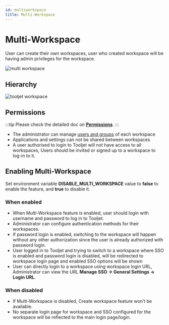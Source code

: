```yaml
---
id: multiworkspace
title: Multi-Workspace
---
```


# Multi-Workspace

User can create their own workspaces, user who created workspace will be having admin privileges for the workspace.

<div style={{textAlign: 'center'}}>

<img className="screenshot-full" src="/img/multiworkspace/multiwork.gif" alt="multi workspace" />

</div>

## Hierarchy

<div style={{textAlign: 'center'}}>

<img className="screenshot-full" src="/img/multiworkspace/Tooljet-workspace.png" alt="tooljet workspace" />

</div>

## Permissions

:::tip
Please check the detailed doc on **[Permissions](/docs/org-management/permissions)**.
:::

- The administrator can manage [users and groups](/docs/tutorial/manage-users-groups) of each workspace
- Applications and settings can not be shared between workspaces
- A user authorised to login to Tooljet will not have access to all workspaces, Users should be invited or signed up to a workspace to log-in to it.

## Enabling Multi-Workspace

Set environment variable **DISABLE_MULTI_WORKSPACE** value to **false**  to enable the feature, and **true**  to disable it.

### When enabled

- When Multi-Workspace feature is enabled, user should login with username and password to log in to Tooljet.
- Administrator can configure authentication methods for their workspaces.
- If password login is enabled, switching to the workspace will happen without any other authorization since the user is already authorized with password login.
- User logged in to Tooljet and trying to switch to a workspace where SSO is enabled and password login is disabled, will be redirected to workspace login page and enabled SSO options will be shown
- User can directly login to a workspace using workspace login URL, Administrator can view the URL **Manage SSO -> General Settings -> Login URL**.

### When disabled

- If Multi-Workspace is disabled, Create workspace feature won’t be available.
- No separate login page for workspace and SSO configured for the workspace will be reflected to the main login page/login.